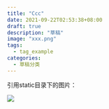 ```yaml
---
title: "Ccc"
date: 2021-09-22T02:53:38+08:00
draft: true
description: "草稿"
image: "xxx.png"
tags:
  - tag_example
categories:
  - 草稿分类
---
```




引用static目录下的图片：

![](/img/github-alt.svg)

